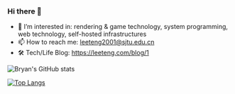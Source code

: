 ### Hi there 👋

- 🌱 I’m interested in: rendering & game technology, system programming, web technology, self-hosted infrastructures
- 📫 How to reach me: leeteng2001@sjtu.edu.cn
- 🛠️ Tech/Life Blog: https://leeteng.com/blog/1

![Bryan's GitHub stats](https://github-readme-stats.vercel.app/api?username=LeeTeng2001&show_icons=true)

[![Top Langs](https://github-readme-stats.vercel.app/api/top-langs/?username=LeeTeng2001&hide=css,html&layout=compact)](https://github.com/anuraghazra/github-readme-stats)



<!--
**LeeTeng2001/LeeTeng2001** is a ✨ _special_ ✨ repository because its `README.md` (this file) appears on your GitHub profile.

Here are some ideas to get you started:

- 🔭 I’m currently working on ...
- 👯 I’m looking to collaborate on ...
- 🤔 I’m looking for help with ...
- 💬 Ask me about ...
- 😄 Pronouns: ...
- ⚡ Fun fact: ...
-->
